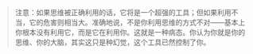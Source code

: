 > 注意：如果思维被正确利用的话，它将是一个超强的工具；但如果利用不当，它的危害则相当大。准确地说，不是你利用思维的方式不对——基本上你根本没有利用它，而是它在利用你。这就是一种病态。你认为你就是你的思维、你的大脑，其实这只是种幻觉，这个工具已然控制了你。